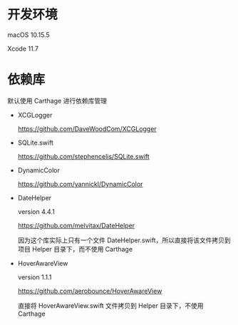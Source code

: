 # 开发环境

macOS 10.15.5

Xcode 11.7



# 依赖库

默认使用 Carthage 进行依赖库管理

- XCGLogger

  https://github.com/DaveWoodCom/XCGLogger

  

- SQLite.swift

  https://github.com/stephencelis/SQLite.swift
  
  
  
- DynamicColor
  
  https://github.com/yannickl/DynamicColor
  
  
  
- DateHelper

  version 4.4.1

  https://github.com/melvitax/DateHelper
  
  因为这个库实际上只有一个文件 DateHelper.swift，所以直接将该文件拷贝到项目 Helper 目录下，而不使用 Carthage
  
  
  
- HoverAwareView

  version 1.1.1

  https://github.com/aerobounce/HoverAwareView
  
  直接将 HoverAwareView.swift 文件拷贝到 Helper 目录下，不使用 Carthage



